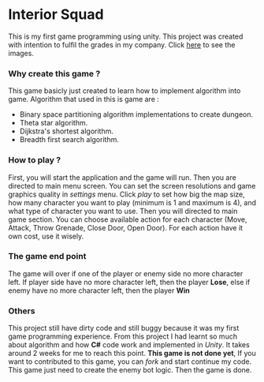 # Interior Squad
This is my first game programming using unity. This project was created with intention to fulfil the grades in my company. Click [here](https://photos.app.goo.gl/g0xma8cVuRNMEd5a2) to see the images.

### Why create this game ?  
This game basicly just created to learn how to implement algorithm into game. Algorithm that used in this is game are : 
* Binary space partitioning algorithm implementations to create dungeon.
* Theta star algorithm.
* Dijkstra's shortest algorithm.
* Breadth first search algorithm.

### How to play ?
First, you will start the application and the game will run. Then you are directed to main menu screen. You can set the screen resolutions and game graphics quality in *settings* menu. Click *play* to set how big the map size, how many character you want to play (minimum is 1 and maximum is 4), and what type of character you want to use. Then you will directed to main game section. You can choose available action for each character (Move, Attack, Throw Grenade, Close Door, Open Door). For each action have it own cost, use it wisely.

### The game end point
The game will over if one of the player or enemy side no more character left. If player side have no more character left, then the player **Lose**, else if enemy have no more character left, then the player **Win**

### Others
This project still have dirty code and still buggy because it was my first game programming experience. From this project I had learnt so much about algorithm and how **C#** code work and implemented in *Unity*. It takes around 2 weeks for me to reach this point. **This game is not done yet**, If you want to contributed to this game, you can *fork* and start continue my code. This game just need to create the enemy bot logic. Then the game is done.
